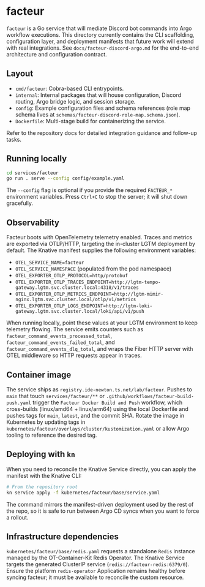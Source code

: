 # facteur

`facteur` is a Go service that will mediate Discord bot commands into Argo workflow executions. This directory currently contains the CLI scaffolding, configuration layer, and deployment manifests that future work will extend with real integrations. See `docs/facteur-discord-argo.md` for the end-to-end architecture and configuration contract.

## Layout

- `cmd/facteur`: Cobra-based CLI entrypoints.
- `internal`: Internal packages that will house configuration, Discord routing, Argo bridge logic, and session storage.
- `config`: Example configuration files and schema references (role map schema lives at `schemas/facteur-discord-role-map.schema.json`).
- `Dockerfile`: Multi-stage build for containerizing the service.

Refer to the repository docs for detailed integration guidance and follow-up tasks.

## Running locally

```bash
cd services/facteur
go run . serve --config config/example.yaml
```

The `--config` flag is optional if you provide the required `FACTEUR_*` environment variables. Press `Ctrl+C` to stop the server; it will shut down gracefully.

## Observability

Facteur boots with OpenTelemetry telemetry enabled. Traces and metrics are exported via OTLP/HTTP, targeting the in-cluster LGTM deployment by default. The Knative manifest supplies the following environment variables:

- `OTEL_SERVICE_NAME=facteur`
- `OTEL_SERVICE_NAMESPACE` (populated from the pod namespace)
- `OTEL_EXPORTER_OTLP_PROTOCOL=http/protobuf`
- `OTEL_EXPORTER_OTLP_TRACES_ENDPOINT=http://lgtm-tempo-gateway.lgtm.svc.cluster.local:4318/v1/traces`
- `OTEL_EXPORTER_OTLP_METRICS_ENDPOINT=http://lgtm-mimir-nginx.lgtm.svc.cluster.local/otlp/v1/metrics`
- `OTEL_EXPORTER_OTLP_LOGS_ENDPOINT=http://lgtm-loki-gateway.lgtm.svc.cluster.local/loki/api/v1/push`

When running locally, point these values at your LGTM environment to keep telemetry flowing. The service emits counters such as `facteur_command_events_processed_total`, `facteur_command_events_failed_total`, and `facteur_command_events_dlq_total`, and wraps the Fiber HTTP server with OTEL middleware so HTTP requests appear in traces.

## Container image

The service ships as `registry.ide-newton.ts.net/lab/facteur`. Pushes to `main` that touch `services/facteur/**` or `.github/workflows/facteur-build-push.yaml` trigger the `Facteur Docker Build and Push` workflow, which cross-builds (linux/amd64 + linux/arm64) using the local Dockerfile and pushes tags for `main`, `latest`, and the commit SHA. Rotate the image in Kubernetes by updating tags in `kubernetes/facteur/overlays/cluster/kustomization.yaml` or allow Argo tooling to reference the desired tag.

## Deploying with `kn`

When you need to reconcile the Knative Service directly, you can apply the manifest with the Knative CLI:

```bash
# From the repository root
kn service apply -f kubernetes/facteur/base/service.yaml
```

The command mirrors the manifest-driven deployment used by the rest of the repo, so it is safe to run between Argo CD syncs when you want to force a rollout.

## Infrastructure dependencies

`kubernetes/facteur/base/redis.yaml` requests a standalone `Redis` instance managed by the OT-Container-Kit Redis Operator. The Knative Service targets the generated ClusterIP service (`redis://facteur-redis:6379/0`). Ensure the platform `redis-operator` Application remains healthy before syncing facteur; it must be available to reconcile the custom resource.
